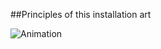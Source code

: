 
##Principles of this installation art


![Animation](/project_images/projectDEV-art.gif "Animation project")
